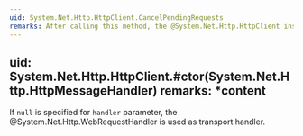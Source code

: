 ```yaml
---
uid: System.Net.Http.HttpClient.CancelPendingRequests
remarks: After calling this method, the @System.Net.Http.HttpClient instance can still be used to execute additional requests.
---
```

uid: System.Net.Http.HttpClient.#ctor(System.Net.Http.HttpMessageHandler)
remarks: *content
---
If `null` is specified for `handler` parameter, the @System.Net.Http.WebRequestHandler is used as transport handler.